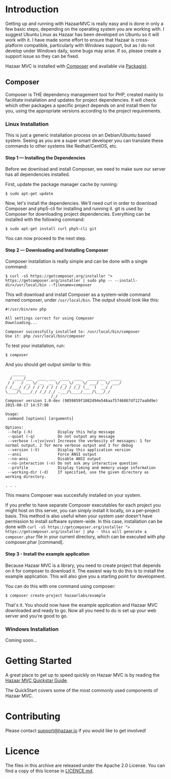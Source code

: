 # Introduction

Getting up and running with HazaarMVC is really easy and is done in only a few basic steps, depending on the operating system you are working with. I suggest Ubuntu Linux as Hazaar has been developed on Ubuntu so it will work with it. I have made some effort to ensure that Hazaar is cross-platform compatible, particularly with Windows support, but as I do not develop under Windows daily, some bugs may arise. If so, please create a support issue so they can be fixed.

Hazaar MVC is installed with [Composer](http://getcomposer.org) and available via [Packagist](http://packagist.org).

## Composer

Composer is THE dependency management tool for PHP, created mainly to facilitate installation and updates for project dependencies. It will check which other packages a specific project depends on and install them for you, using the appropriate versions according to the project requirements.

### Linux Installation

This is just a generic installation process on an Debian/Ubuntu based system. Seeing as you are a super smart developer you can translate these commands to other systems like Redhat/CentOS, etc.

#### Step 1 — Installing the Dependencies

Before we download and install Composer, we need to make sure our server has all dependencies installed.

First, update the package manager cache by running:

```shell
$ sudo apt-get update
```

Now, let's install the dependencies. We'll need curl in order to download Composer and php5-cli for installing and running it. git is used by Composer for downloading project dependencies. Everything can be installed with the following command:

```shell
$ sudo apt-get install curl php5-cli git
```

You can now proceed to the next step.

#### Step 2 — Downloading and Installing Composer

Composer installation is really simple and can be done with a single command:

```shell
$ curl -sS https://getcomposer.org/installer "> https://getcomposer.org/installer | sudo php -- --install-dir=/usr/local/bin --filename=composer
```

This will download and install Composer as a system-wide command named composer, under `/usr/local/bin`. The output should look like this:

```shell
#!/usr/bin/env php

All settings correct for using Composer
Downloading...

Composer successfully installed to: /usr/local/bin/composer
Use it: php /usr/local/bin/composer
```

To test your installation, run:

```shell
$ composer
```

And you should get output similar to this:

```shell
   ______
  / ____/___  ____ ___  ____  ____  ________  _____
 / /   / __ \/ __ `__ \/ __ \/ __ \/ ___/ _ \/ ___/
/ /___/ /_/ / / / / / / /_/ / /_/ (__  )  __/ /
\____/\____/_/ /_/ /_/ .___/\____/____/\___/_/
                    /_/
Composer version 1.0-dev (9859859f1082d94e546aa75746867df127aa0d9e) 2015-08-17 14:57:00

Usage:
 command [options] [arguments]

Options:
 --help (-h)           Display this help message
 --quiet (-q)          Do not output any message
 --verbose (-v|vv|vvv) Increase the verbosity of messages: 1 for normal output, 2 for more verbose output and 3 for debug
 --version (-V)        Display this application version
 --ansi                Force ANSI output
 --no-ansi             Disable ANSI output
 --no-interaction (-n) Do not ask any interactive question
 --profile             Display timing and memory usage information
 --working-dir (-d)    If specified, use the given directory as working directory.

. . .
```

This means Composer was succesfully installed on your system.

If you prefer to have separate Composer executables for each project you might host on this server, you can simply install it locally, on a per-project basis. This method is also useful when your system user doesn't have permission to install software system-wide. In this case, installation can be done with `curl -sS https://getcomposer.org/installer "> https://getcomposer.org/installer | php - this will generate a composer.phar` file in your current directory, which can be executed with php composer.phar [command].

#### Step 3 - Install the example application

Because Hazaar MVC is a library, you need to create project that depends on it for composer to download it. The easiest way to do this is to install the example application. This will also give you a starting point for development.

You can do this with one command using composer:

```shell
$ composer create-project hazaarlabs/example
```

That's it. You should now have the example application and Hazaar MVC downloaded and ready to go. Now all you need to do is set up your web server and you're good to go.

### Windows Installation

Coming soon...

# Getting Started

A great place to get up to speed quickly on Hazaar MVC is by reading the [Hazaar MVC Quickstar Guide](http://hazaar.io/quickstart).

The QuickStart covers some of the most commonly used components of Hazaar MVC.

# Contributing

Please contact [support@hazaar.io](mailto:support@hazaar.io) if you would like to get involved!

# Licence

The files in this archive are released under the Apache 2.0 License. You can find a copy of this license in [LICENCE.md](https://git.hazaar.io/hazaar/hazaar-mvc/blob/master/LICENCE.md).